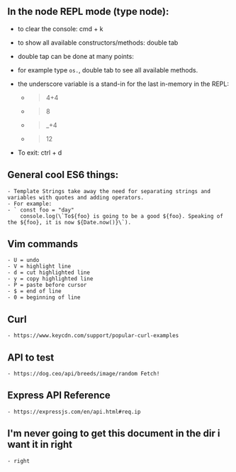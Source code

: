 ## In the node REPL mode (type node):

- to clear the console: cmd + k

- to show all available constructors/methods: double tab

- double tap can be done at many points:

- for example type `os.`, double tab to see all available methods.

- the underscore variable is a stand-in for the last in-memory in the REPL:

	- >4+4
	- >8
	- >_+4
	- >12

- To exit: ctrl + d

## General cool ES6 things:

	- Template Strings take away the need for separating strings and variables with quotes and adding operators.
	- For example:
	- ` const foo = "day"
		console.log(\`To${foo} is going to be a good ${foo}. Speaking of the ${foo}, it is now ${Date.now()}\`).  

## Vim commands
	- U = undo
	- V = highlight line 
	- d = cut highlighted line
	- y = copy highlighted line
	- P = paste before cursor 
	- $ = end of line
	- 0 = beginning of line 


## Curl
	- https://www.keycdn.com/support/popular-curl-examples
## API to test
	- https://dog.ceo/api/breeds/image/random Fetch!
## Express API Reference
	- https://expressjs.com/en/api.html#req.ip
## I'm never going to get this document in the dir i want it in right
	- right 
